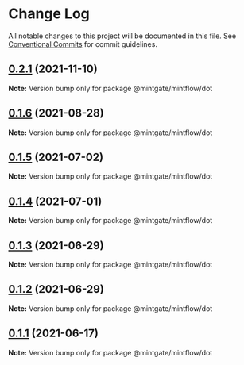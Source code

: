 # Change Log

All notable changes to this project will be documented in this file.
See [Conventional Commits](https://conventionalcommits.org) for commit guidelines.

## [0.2.1](https://github.com/vechai/mintflow/compare/@mintgate/mintflow/dot@0.1.6...@mintgate/mintflow/dot@0.2.1) (2021-11-10)

**Note:** Version bump only for package @mintgate/mintflow/dot





## [0.1.6](https://github.com/vechai/mintflow/compare/@mintgate/mintflow/dot@0.1.5...@mintgate/mintflow/dot@0.1.6) (2021-08-28)

**Note:** Version bump only for package @mintgate/mintflow/dot





## [0.1.5](https://github.com/vechai/mintflow/compare/@mintgate/mintflow/dot@0.1.4...@mintgate/mintflow/dot@0.1.5) (2021-07-02)

**Note:** Version bump only for package @mintgate/mintflow/dot





## [0.1.4](https://github.com/vechai/mintflow/compare/@mintgate/mintflow/dot@0.1.3...@mintgate/mintflow/dot@0.1.4) (2021-07-01)

**Note:** Version bump only for package @mintgate/mintflow/dot





## [0.1.3](https://github.com/vechai/mintflow/compare/@mintgate/mintflow/dot@0.1.2...@mintgate/mintflow/dot@0.1.3) (2021-06-29)

**Note:** Version bump only for package @mintgate/mintflow/dot





## [0.1.2](https://github.com/vechai/mintflow/compare/@mintgate/mintflow/dot@0.1.1...@mintgate/mintflow/dot@0.1.2) (2021-06-29)

**Note:** Version bump only for package @mintgate/mintflow/dot





## [0.1.1](https://github.com/vechai/mintflow/compare/@mintgate/mintflow/dot@0.1.0...@mintgate/mintflow/dot@0.1.1) (2021-06-17)

**Note:** Version bump only for package @mintgate/mintflow/dot
